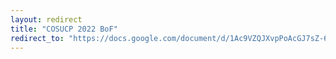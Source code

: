 ```yaml
---
layout: redirect
title: "COSUCP 2022 BoF"
redirect_to: "https://docs.google.com/document/d/1Ac9VZQJXvpPoAcGJ7sZ-6mZSZp22T6ygN1X3-iH5DZ0/edit#heading=h.9td13gsw5j43"
---
```

